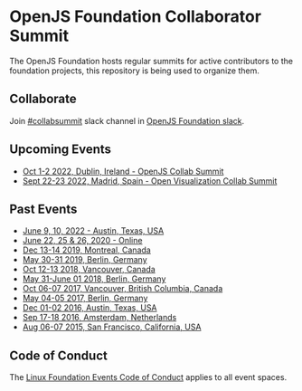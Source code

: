 # OpenJS Foundation Collaborator Summit

The OpenJS Foundation hosts regular summits for active contributors to the foundation projects, this repository is being used to organize them.

## Collaborate
Join [#collabsummit](https://openjs-foundation.slack.com/archives/CPE10404W) slack channel in [OpenJS Foundation slack](https://slack-invite.openjsf.org/).

## Upcoming Events
- [Oct 1-2 2022, Dublin, Ireland - OpenJS Collab Summit](https://github.com/openjs-foundation/summit/issues/323)
- [Sept 22-23 2022, Madrid, Spain - Open Visualization Collab Summit](https://github.com/openjs-foundation/summit/issues/328)

## Past Events
- [June 9, 10, 2022 - Austin, Texas, USA](https://github.com/openjs-foundation/summit/issues/310)
- [June 22, 25 & 26, 2020 - Online](https://github.com/openjs-foundation/summit/issues/236)
- [Dec 13-14 2019, Montreal, Canada](https://github.com/openjs-foundation/summit/issues/202)
- [May 30-31 2019, Berlin, Germany](https://github.com/nodejs/summit/issues/135)
- [Oct 12-13 2018, Vancouver, Canada](https://github.com/nodejs/summit/issues/59)
- [May 31-June 01 2018, Berlin, Germany](https://github.com/nodejs/summit/issues/60)
- [Oct 06-07 2017, Vancouver, British Columbia, Canada](https://github.com/nodejs/summit/issues/44)
- [May 04-05 2017, Berlin, Germany](https://github.com/nodejs/summit/issues/39)
- [Dec 01-02 2016, Austin, Texas, USA](https://github.com/nodejs/summit/issues/35)
- [Sep 17-18 2016, Amsterdam, Netherlands](https://github.com/nodejs/summit/issues/16)
- [Aug 06-07 2015, San Francisco, California, USA](https://github.com/nodejs/summit/issues/1)

## Code of Conduct
The [Linux Foundation Events Code of Conduct](https://events.linuxfoundation.org/about/code-of-conduct/) applies to all event spaces.
